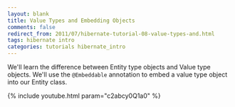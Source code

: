 ```yaml
---           
layout: blank
title: Value Types and Embedding Objects
comments: false
redirect_from: 2011/07/hibernate-tutorial-08-value-types-and.html
tags: hibernate intro
categories: tutorials hibernate_intro
---
```


We'll learn the difference between Entity type objects and Value type objects. We'll use the `@Embeddable` annotation to embed a value type object into our Entity class.

{% include youtube.html param="c2abcy0Q1a0" %}